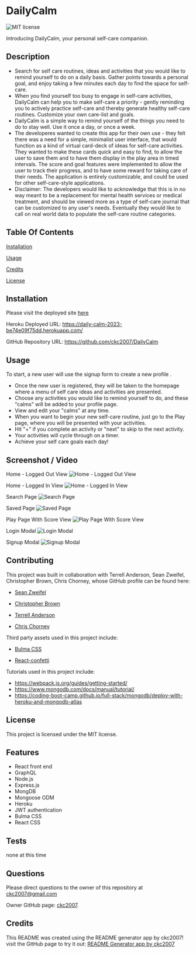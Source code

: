 # DailyCalm

![MIT license](https://img.shields.io/badge/license-MIT-blue.svg)

Introducing DailyCalm, your personal self-care companion.

## Description

- Search for self care routines, ideas and activities that you would like to remind yourself to do on a daily basis. Gather points towards a personal goal, and enjoy taking a few minutes each day to find the space for self-care.
- When you find yourself too busy to engage in self-care activities, DailyCalm can help you to make self-care a priority - gently reminding you to actively practice self-care and thereby generate healthy self-care routines. Customize your own care-list and goals.
- DailyCalm is a simple way to remind yourself of the things you need to do to stay well. Use it once a day, or once a week.
- The developeres wanted to create this app for their own use - they felt there was a need for a simple, minimalist user interface, that would function as a kind of virtual card-deck of ideas for self-care activities. They wanted to make these cards quick and easy to find, to allow the user to save them and to have them display in the play area in timed intervals. The score and goal features were implemented to allow the user to track their progress, and to have some reward for taking care of their needs. The application is entirely customizable, and could be used for other self-care-style applications.
- Disclaimer: The developers would like to acknowledge that this is in no way meant to be a replacement for mental health services or medical treatment, and should be viewed more as a type of self-care journal that can be customized to any user's needs. Eventually they would like to call on real world data to populate the self-care routine categories.

## Table Of Contents

[Installation](#installation)

[Usage](#usage)

[Credits](#credits)

[License](#license)

## Installation

Please visit the deployed site [here](https://daily-calm-2023-be74e09f75dd.herokuapp.com/)

Heroku Deployed URL: https://daily-calm-2023-be74e09f75dd.herokuapp.com/

GitHub Repository URL: https://github.com/ckc2007/DailyCalm

## Usage

To start, a new user will use the signup form to create a new profile .

- Once the new user is registered, they will be taken to the homepage where a menu of self care ideas and activities are presented.
- Choose any activities you would like to remind yourself to do, and these "calms" will be added to your profile page.
- View and edit your "calms" at any time.
- When you want to begin your new self-care routine, just go to the Play page, where you will be presented with your activities.
- Hit "+" if you complete an activity or "next" to skip to the next activity.
- Your activities will cycle through on a timer.
- Achieve your self care goals each day!

## Screenshot / Video

Home - Logged Out View
![Home - Logged Out View](./assets/images/Screen%20Shot%202023-08-06%20at%202.55.16%20PM.png)

Home - Logged In View
![Home - Logged In View](./assets/images/Screen%20Shot%202023-08-06%20at%202.54.13%20PM.png)

Search Page
![Search Page](./assets/images/Screen%20Shot%202023-08-06%20at%202.54.27%20PM.png)

Saved Page
![Saved Page](./assets/images/Screen%20Shot%202023-08-06%20at%202.55.06%20PM.png)

Play Page With Score View
![Play Page With Score View](./assets/images/Screen%20Shot%202023-08-06%20at%202.55.16%20PM.png)

Login Modal
![Login Modal](./assets/images/Screen%20Shot%202023-08-06%20at%202.55.55%20PM.png)

Signup Modal
![Signup Modal](./assets/images/Screen%20Shot%202023-08-06%20at%202.55.37%20PM.png)


## Contributing

This project was built in collaboration with Terrell Anderson, Sean Zweifel, Christopher Brown, Chris Chorney,
whose GitHub profile can be found here:

- [Sean Zweifel](https://github.com/spzweifel)

- [Christopher Brown](https://github.com/blaxlrose)

- [Terrell Anderson](https://github.com/Tanderson757)

- [Chris Chorney](https://github.com/ckc2007)

Third party assets used in this project include:

- [Bulma CSS](https://bulma.io/)

- [React-confetti](https://www.npmjs.com/package/react-confetti)

Tutorials used in this project include:

- https://webpack.js.org/guides/getting-started/
- https://www.mongodb.com/docs/manual/tutorial/
- https://coding-boot-camp.github.io/full-stack/mongodb/deploy-with-heroku-and-mongodb-atlas

## License

This project is licensed under the MIT license.

## Features

- React front end
- GraphQL
- Node.js
- Express.js
- MongDB
- Mongoose ODM
- Heroku
- JWT authentication
- Bulma CSS
- React CSS

## Tests

none at this time

## Questions

Please direct questions to the owner of this repository at ckc2007@gmail.com

Owner GitHub page:
[ckc2007](https://github.com/ckc2007).

## Credits

This README was created using the README generator app by ckc2007!
visit the GitHub page to try it out:
[README Generator app by ckc2007](https://github.com/ckc2007/README-Generator)
